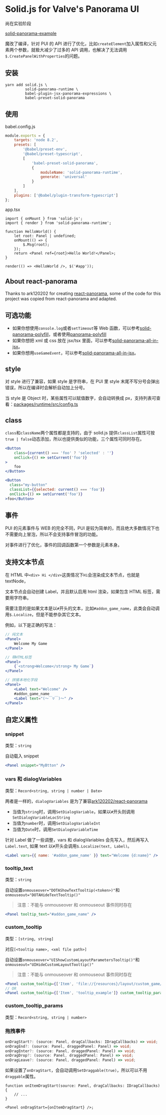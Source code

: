 # Solid.js for Valve's Panorama UI

尚在实验阶段

[solid-panorama-example](https://github.com/RobinCodeX/solid-panorama-example)

魔改了编译，针对 PUI 的 API 进行了优化，比如`createElement`加入属性和父元素两个参数，就极大减少了过多的 API 调用，也解决了无法调用`$.CreatePanelWithProperties`的问题。

## 安装

```
yarn add solid.js \
         solid-panorama-runtime \
         babel-plugin-jsx-panorama-expressions \
         babel-preset-solid-panorama
```

## 使用

babel.config.js

```js
module.exports = {
    targets: 'node 8.2',
    presets: [
        '@babel/preset-env',
        '@babel/preset-typescript',
        [
            'babel-preset-solid-panorama',
            {
                moduleName: 'solid-panorama-runtime',
                generate: 'universal'
            }
        ]
    ],
    plugins: ['@babel/plugin-transform-typescript']
};
```

app.tsx

```tsx
import { onMount } from 'solid-js';
import { render } from 'solid-panorama-runtime';

function HelloWorld() {
    let root: Panel | undefined;
    onMount(() => {
        $.Msg(root);
    });
    return <Panel ref={root}>Hello World!</Panel>;
}

render(() => <HelloWorld />, $('#app'));
```

## About react-panorama

Thanks to ark120202 for creating [react-panorama](https://github.com/ark120202/react-panorama), some of the code for this project was copied from react-panorama and adapted.

## 可选功能

-   如果你想使用`console.log`或者`setTimeout`等 Web 函数，可以参考[solid-panorama-polyfill](./packages/panorama-polyfill/)，或者使用[panorama-polyfill](https://github.com/ark120202/panorama-polyfill)
-   如果你想把 xml 或 css 放在 jsx/tsx 里面，可以参考[solid-panorama-all-in-jsx](./packages/panorama-all-in-jsx/)。
-   如果你想用`useGameEvent`，可以参考[solid-panorama-all-in-jsx](./packages/panorama-all-in-jsx/)。

## style

对 style 进行了兼容，如果 style 是字符串，在 PUI 里 style 末尾不写分号会弹出错误，所以在编译时会解析自动加上分号。

当 style 是 Object 时，某些属性可以赋值数字，会自动转换成 px，支持列表可查看：[packages/runtime/src/config.ts](https://github.com/RobinCodeX/solid-panorama/blob/master/packages/runtime/src/config.ts#L1)

## class

`class`和`className`两个属性都是支持的，由于 solid.js 提供`classList`属性可按`true | false`动态添加，所以也提供类似的功能，三个属性可同时存在。

```jsx
<Button
    class={current() === 'foo' ? 'selected' : ''}
    onClick={() => setCurrent('foo')}
>
    foo
</Button>

<Button
  class="my-button"
  classList={{selected: current() === 'foo'}}
  onClick={() => setCurrent('foo')}
>foo</Button>
```

## 事件

PUI 的元素事件与 WEB 的完全不同，PUI 是较为简单的，而且绝大多数情况下也不需要向上冒泡，所以不会支持事件冒泡的功能。

对事件进行了优化，事件的回调函数第一个参数是元素本身。

## 支持文本节点

在 HTML 中`<div> Hi </div>`这类情况下`Hi`会渲染成文本节点，也就是 textNode，

文本节点会自动创建 Label，并且默认启用 html 渲染，如果包含 HTML 标签，需要用字符串。

需要注意的是如果文本是以`#`开头的文本，比如`#addon_game_name`，此类会自动调用`$.Localize`，但是不能参杂其它文本。

例如，以下是正确的写法：

```jsx
// 纯文本
<Panel>
    Welcome My Game
</Panel>

// 带HTML标签
<Panel>
    {`<strong>Welcome</strong> My Game`}
</Panel>

// 拼接本地化字段
<Panel>
    <Label text="Welcome" />
    #addon_game_name
    <Label text="(～￣▽￣)～" />
</Panel>
```

## 自定义属性

### snippet

类型：`string`

自动载入 snippet

```jsx
<Panel snippet="MyBtton" />
```

### vars 和 dialogVariables

类型：`Record<string, string | number | Date>`

两者是一样的，`dialogVariables` 是为了兼容[ark120202/react-panorama](https://github.com/ark120202/react-panorama)

-   当值为`string`时，调用`SetDialogVariable`，如果以`#`开头则调用`SetDialogVariableLocString`
-   当值为`number`时，调用`SetDialogVariableInt`
-   当值为`Date`时，调用`SetDialogVariableTime`

针对 Label 做了一些调整，vars 和 dialogVariables 会先写入，然后再写入`Label.text`, 如果 text 以`#`开头会调用`$.Localize(text, Label)`。

```jsx
<Label vars={{ name: '#addon_game_name' }} text="Welcome {d:name}" />
```

### tooltip_text

类型：`string`

自动设置`onmouseover="DOTAShowTextTooltip(<token>)"`和`onmouseout="DOTAHideTextTooltip()"`

> 注意：不能与 onmouseover 和 onmouseout 事件同时存在

```jsx
<Panel tooltip_text="#addon_game_name" />
```

### custom_tooltip

类型：`[string, string]`

对应`[<tooltip name>, <xml file path>]`

自动设置`onmouseover="UIShowCustomLayoutParametersTooltip()"`和`onmouseout="UIHideCustomLayoutTooltip()"`

> 注意：不能与 onmouseover 和 onmouseout 事件同时存在

```jsx
<Panel custom_tooltip={['Item', 'file://{resources}/layout/custom_game/tooltip_example.xml']} custom_tooltip_params={{ name: 'item_xxx' }} />
// OR
<Panel custom_tooltip={['Item', 'tooltip_example']} custom_tooltip_params={{ name: 'item_xxx' }} />
```

### custom_tooltip_params

类型：`Record<string, string | number>`

### 拖拽事件

```ts
onDragStart?: (source: Panel, dragCallbacks: IDragCallbacks) => void;
onDragEnd?: (source: Panel, draggedPanel: Panel) => void;
onDragEnter?: (source: Panel, draggedPanel: Panel) => void;
onDragDrop?: (source: Panel, draggedPanel: Panel) => void;
onDragLeave?: (source: Panel, draggedPanel: Panel) => void;
```

如果设置了`onDragStart`，会自动调用`SetDraggable(true)`，所以可以不用`draggable`属性。

```tsx
function onItemDragStart(source: Panel, dragCallbacks: IDragCallbacks) {
    // ...
}

<Panel onDragStart={onItemDragStart} />;
```
